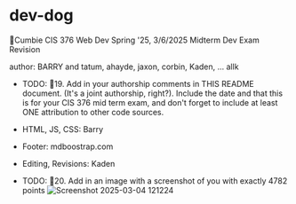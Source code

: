 # dev-dog

🦭Cumbie CIS 376 Web Dev Spring '25, 3/6/2025 Midterm Dev Exam Revision

author: BARRY and tatum, ahayde, jaxon, corbin, Kaden, ... allk 


- TODO: 🐶19. Add in your authorship comments in THIS README document. (It's a joint authorship, right?). Include the date and that this is for your CIS 376 mid term exam, and don't forget to include at least ONE attribution to other code sources.

- HTML, JS, CSS: Barry
- Footer: mdboostrap.com
- Editing, Revisions: Kaden
  
- TODO: 🐶20. Add in an image with a screenshot of you with exactly 4782 points
![Screenshot 2025-03-04 121224](https://github.com/user-attachments/assets/d7b8bedb-0ecc-4c89-8d38-d738b566b0d1)
